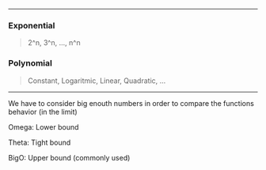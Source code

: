 

---

### Exponential
> 2^n, 3^n, ..., n^n



### Polynomial
> Constant, Logaritmic, Linear, Quadratic, ...

---

We have to consider big enouth numbers in order to compare the functions behavior (in the limit)


Omega: Lower bound

Theta: Tight bound

BigO: Upper bound (commonly used)



